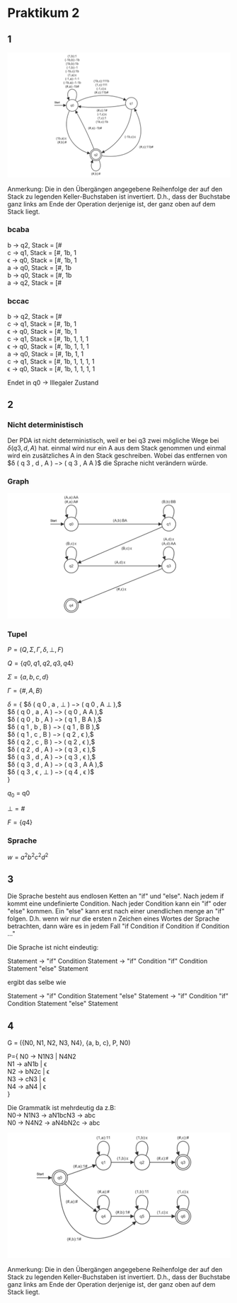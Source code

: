 # Praktikum 2

## 1

![image](doppeltAwieC.png "Bild des PDA")

Anmerkung: Die in den Übergängen angegebene Reihenfolge der auf den Stack zu legenden Keller-Buchstaben ist invertiert. D.h., dass der Buchstabe ganz links am Ende der Operation derjenige ist, der ganz oben auf dem Stack liegt.

### bcaba

b -> q2, Stack = [# \
c -> q1, Stack = [#, 1b, 1 \
ϵ -> q0, Stack = [#, 1b, 1 \
a -> q0, Stack = [#, 1b \
b -> q0, Stack = [#, 1b \
a -> q2, Stack = [#

### bccac

b -> q2, Stack = [# \
c -> q1, Stack = [#, 1b, 1 \
ϵ -> q0, Stack = [#, 1b, 1 \
c -> q1, Stack = [#, 1b, 1, 1, 1 \
ϵ -> q0, Stack = [#, 1b, 1, 1, 1 \
a -> q0, Stack = [#, 1b, 1, 1 \
c -> q1, Stack = [#, 1b, 1, 1, 1, 1 \
ϵ -> q0, Stack = [#, 1b, 1, 1, 1, 1

Endet in q0 -> Illegaler Zustand

## 2

### Nicht deterministisch
Der PDA ist nicht deterministisch, weil er bei q3 zwei mögliche Wege bei $δ( q 3 , d , A )$ hat. einmal wird nur ein A aus dem Stack genommen und einmal wird ein zusätzliches A in den Stack geschreiben. Wobei das entfernen von $δ ( q 3 , d , A ) $->$ ( q 3 , A A )$ die Sprache nicht verändern würde.

### Graph
![image](Task2.png "Bild des PDA")

### Tupel
$P = (Q,Σ,Γ,δ,⊥,F)$

$Q = \{q0,q1,q2,q3,q4\}$

$Σ = \{a,b,c,d\}$

$Γ = \{\#,A,B\}$

$δ = \{$
 $δ ( q 0 , a , ⊥ ) $->$ ( q 0 , A ⊥ ),$  
 $δ ( q 0 , a , A ) $->$ ( q 0 , A A ),$  
 $δ ( q 0 , b , A ) $->$ ( q 1 , B A ),$  
 $δ ( q 1 , b , B ) $->$ ( q 1 , B B ),$  
 $δ ( q 1 , c , B ) $->$ ( q 2 , ϵ ),$  
 $δ ( q 2 , c , B ) $->$ ( q 2 , ϵ ),$  
 $δ ( q 2 , d , A ) $->$ ( q 3 , ϵ ),$  
 $δ ( q 3 , d , A ) $->$ ( q 3 , ϵ ),$  
 $δ ( q 3 , d , A ) $->$ ( q 3 , A A ),$  
 $δ ( q 3 , ϵ , ⊥ ) $->$ ( q 4 , ϵ )$   
$\}$

$q_0$ = q0

$⊥ = \#$

$F = \{q4\}$

### Sprache

$w = {a^2b^2c^2d^2}$
## 3

Die Sprache besteht aus endlosen Ketten an "if" und "else". Nach jedem if kommt eine undefinierte Condition. Nach jeder Condition kann ein "if" oder "else" kommen. Ein "else" kann erst nach einer unendlichen menge an "if" folgen. D.h. wenn wir nur die ersten n Zeichen eines Wortes der Sprache betrachten, dann wäre es in jedem Fall "if Condition if Condition if Condition ..."

Die Sprache ist nicht eindeutig:

Statement -> "if" Condition Statement -> "if" Condition "if" Condition Statement "else" Statement

ergibt das selbe wie

Statement -> "if" Condition Statement "else" Statement -> "if" Condition "if" Condition Statement "else" Statement

## 4

G = ({N0, N1, N2, N3, N4}, {a, b, c}, P, N0)

P={
N0 -> N1N3 | N4N2 \
N1 -> aN1b | ϵ \
N2 -> bN2c | ϵ \
N3 -> cN3 | ϵ \
N4 -> aN4 | ϵ \
}

Die Grammatik ist mehrdeutig da z.B: \
N0-> N1N3 -> aN1bcN3 -> abc \
N0 -> N4N2 -> aN4bN2c -> abc

![image](kontextfrei.png "PDA")

Anmerkung: Die in den Übergängen angegebene Reihenfolge der auf den Stack zu legenden Keller-Buchstaben ist invertiert. D.h., dass der Buchstabe ganz links am Ende der Operation derjenige ist, der ganz oben auf dem Stack liegt.
